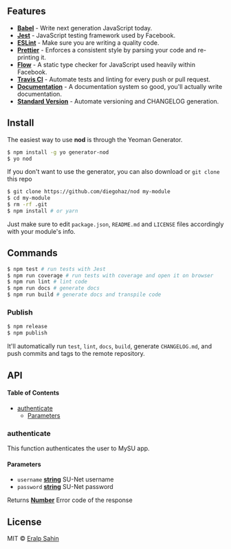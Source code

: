 ## Features

-   [**Babel**](https://babeljs.io/) - Write next generation JavaScript today.
-   [**Jest**](https://facebook.github.io/jest) - JavaScript testing framework used by Facebook.
-   [**ESLint**](http://eslint.org/) - Make sure you are writing a quality code.
-   [**Prettier**](https://prettier.io/) - Enforces a consistent style by parsing your code and re-printing it.
-   [**Flow**](https://flowtype.org/) - A static type checker for JavaScript used heavily within Facebook.
-   [**Travis CI**](https://travis-ci.org) - Automate tests and linting for every push or pull request.
-   [**Documentation**](http://documentation.js.org/) - A documentation system so good, you'll actually write documentation.
-   [**Standard Version**](https://github.com/conventional-changelog/standard-version) - Automate versioning and CHANGELOG generation.

## Install

The easiest way to use **nod** is through the Yeoman Generator.

```sh
$ npm install -g yo generator-nod
$ yo nod
```

If you don't want to use the generator, you can also download or `git clone` this repo

```sh
$ git clone https://github.com/diegohaz/nod my-module
$ cd my-module
$ rm -rf .git
$ npm install # or yarn
```

Just make sure to edit `package.json`, `README.md` and `LICENSE` files accordingly with your module's info.

## Commands

```sh
$ npm test # run tests with Jest
$ npm run coverage # run tests with coverage and open it on browser
$ npm run lint # lint code
$ npm run docs # generate docs
$ npm run build # generate docs and transpile code
```

### Publish

```sh
$ npm release
$ npm publish
```

It'll automatically run `test`, `lint`, `docs`, `build`, generate `CHANGELOG.md`, and push commits and tags to the remote repository.

## API

<!-- Generated by documentation.js. Update this documentation by updating the source code. -->

#### Table of Contents

-   [authenticate](#authenticate)
    -   [Parameters](#parameters)

### authenticate

This function authenticates the user to
MySU app.

#### Parameters

-   `username` **[string](https://developer.mozilla.org/docs/Web/JavaScript/Reference/Global_Objects/String)** SU-Net username
-   `password` **[string](https://developer.mozilla.org/docs/Web/JavaScript/Reference/Global_Objects/String)** SU-Net password

Returns **[Number](https://developer.mozilla.org/docs/Web/JavaScript/Reference/Global_Objects/Number)** Error code of the response

## License

MIT © [Eralp Sahin](https://github.com/eralpsahin)
